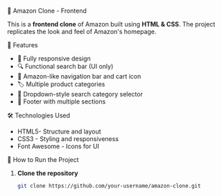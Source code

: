  🛒 Amazon Clone - Frontend

This is a **frontend clone** of Amazon built using **HTML & CSS**. The project replicates the look and feel of Amazon's homepage.

🚀 Features

- 📌 Fully responsive design  
- 🔍 Functional search bar (UI only)  
- 🛒 Amazon-like navigation bar and cart icon  
- 🏷️ Multiple product categories  
- 🔽 Dropdown-style search category selector  
- 📝 Footer with multiple sections  


 🛠️ Technologies Used

- HTML5- Structure and layout  
- CSS3 - Styling and responsiveness  
- Font Awesome - Icons for UI  

🎯 How to Run the Project

1. **Clone the repository**  
   ```sh
   git clone https://github.com/your-username/amazon-clone.git
